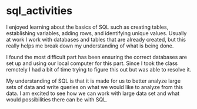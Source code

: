 # sql_activities

I enjoyed learning about the basics of SQL such as creating tables, establishing variables, adding rows, and identifying unique values.  Usually at work I work with databases and tables that are already created, but this really helps me break down my understanding of what is being done. 

I found the most difficult part has been ensuring the correct databases are set up and using our local computer for this part. Since I took the class remotely I had a bit of time trying to figure this out but was able to resolve it. 

My understanding of SQL is that it is made for us to better analyze large sets of data and write queries on what we would like to analyze from this data. I am excited to see how we can work with large data set and what would possibilities there can be with SQL.